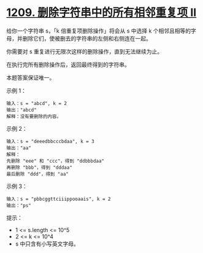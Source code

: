 # [1209. 删除字符串中的所有相邻重复项 II](https://leetcode-cn.com/problems/remove-all-adjacent-duplicates-in-string-ii/)
给你一个字符串 s，「k 倍重复项删除操作」将会从 s 中选择 k 个相邻且相等的字母，并删除它们，使被删去的字符串的左侧和右侧连在一起。

你需要对 s 重复进行无限次这样的删除操作，直到无法继续为止。

在执行完所有删除操作后，返回最终得到的字符串。

本题答案保证唯一。

 

示例 1：
```
输入：s = "abcd", k = 2
输出："abcd"
解释：没有要删除的内容。
```
示例 2：
```
输入：s = "deeedbbcccbdaa", k = 3
输出："aa"
解释： 
先删除 "eee" 和 "ccc"，得到 "ddbbbdaa"
再删除 "bbb"，得到 "dddaa"
最后删除 "ddd"，得到 "aa"
```
示例 3：
```
输入：s = "pbbcggttciiippooaais", k = 2
输出："ps"
```

提示：

* 1 <= s.length <= 10^5
* 2 <= k <= 10^4
* s 中只含有小写英文字母。
